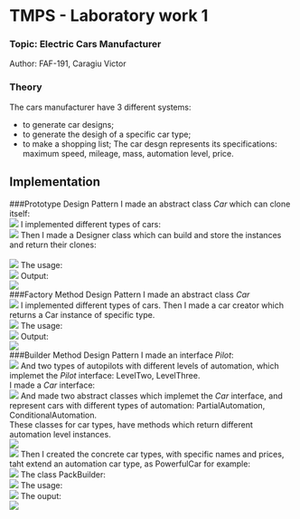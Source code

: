 # TMPS - Laboratory work 1
### Topic: Electric Cars Manufacturer
Author: FAF-191, Caragiu Victor

### Theory
The cars manufacturer have 3 different systems:
- to generate car designs;
- to generate the desigh of a specific car type;
- to make a shopping list;
The car desgn represents its specifications: maximum speed, mileage, mass, automation level, price.

## Implementation

###Prototype Design Pattern
I made an abstract class _Car_ which can clone itself:<br/>
<image src="/examples/Proto_clone.png">
I implemented different types of cars:<br/>
<image src="/examples/Proto_car_types.png">
Then I made a Designer class which can build and store the instances and return their clones:<br/>	
<image src="/examples/Proto_designer.png">
The usage:<br/>
<image src="/examples/Proto_usage.png">
Output:<br/>
<image src="/examples/Proto_run.png">
<br/>
###Factory Method Design Pattern
I made an abstract class _Car_<br/>
<image src="/examples/Factory_car.png">
I implemented different types of cars. Then I made a car creator which returns a Car instance of specific type.<br/>
<image src="/examples/Factory_creator.png">
The usage:<br/>
<image src="/examples/Factory_usage.png">
Output:<br/>
<image src="/examples/Factory_run.png">
<br/>
###Builder Method Design Pattern
I made an interface _Pilot_:<br/>
<image src="/examples/Builder_.png">
And two types of autopilots with different levels of automation, which implemet the _Pilot_ interface: LevelTwo, LevelThree.<br/>
I made a _Car_ interface:<br/>
<image src="/examples/Builder_.png">
And made two abstract classes which implemet the _Car_ interface, and represent cars with different types of automation: PartialAutomation, ConditionalAutomation.<br/>
These classes for car types, have methods which return different automation level instances.<br/>
<image src="/examples/Builder_po.png"><br/>
<image src="/examples/Builder_co.png">
Then I created the concrete car types, with specific names and prices, taht extend an automation car type, as PowerfulCar for example:<br/>
<image src="/examples/Builder_powerful.png">
The class PackBuilder:<br/>
<image src="/examples/Builder_pack.png">
The usage:<br/>
<image src="/examples/Builder_usage.png">
The ouput:<br/>
<image src="/examples/Builder_run.png">

